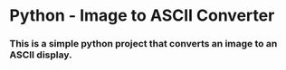# Python - Image to ASCII Converter </h1>
### This is a simple python project that converts an image to an ASCII display.</p>
